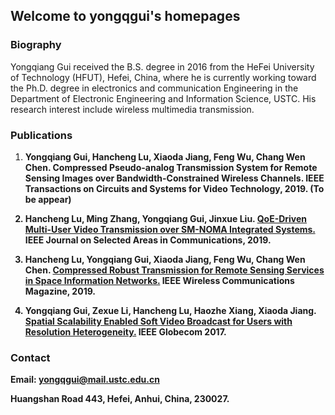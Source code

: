 ## Welcome to yongqgui's homepages

### Biography
Yongqiang Gui received the B.S. degree in 2016 from the HeFei University of Technology (HFUT), Hefei, China, where he is currently working toward the Ph.D. degree in electronics and communication Engineering in the Department of Electronic Engineering and Information Science, USTC. His research interest include wireless multimedia transmission.

### Publications

1. <strong>Yongqiang Gui<strong>, Hancheng Lu, Xiaoda Jiang, Feng Wu, Chang Wen Chen. Compressed Pseudo-analog Transmission System for Remote Sensing Images over Bandwidth-Constrained Wireless Channels. IEEE Transactions on Circuits and Systems for Video Technology, 2019. (To be appear)

1. Hancheng Lu, Ming Zhang, Yongqiang Gui, Jinxue Liu. [QoE-Driven Multi-User Video Transmission over SM-NOMA Integrated Systems.](https://ieeexplore.ieee.org/abstract/document/8765339) IEEE Journal on Selected Areas in Communications, 2019.

2. Hancheng Lu, Yongqiang Gui, Xiaoda Jiang, Feng Wu, Chang Wen Chen. [Compressed Robust Transmission for Remote Sensing Services in Space Information Networks.](https://ieeexplore.ieee.org/abstract/document/8700140/) IEEE Wireless Communications Magazine, 2019.

3. Yongqiang Gui, Zexue Li, Hancheng Lu, Haozhe Xiang, Xiaoda Jiang. [Spatial Scalability Enabled Soft Video Broadcast for Users with Resolution Heterogeneity.](https://ieeexplore.ieee.org/abstract/document/8254130) IEEE Globecom 2017.


### Contact

Email: yongqgui@mail.ustc.edu.cn

Huangshan Road 443, Hefei, Anhui, China, 230027.
